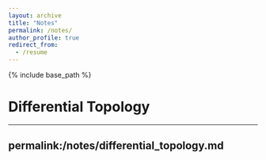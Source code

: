 ```yaml
---
layout: archive
title: "Notes"
permalink: /notes/
author_profile: true
redirect_from:
  - /resume
---
```


{% include base_path %}

Differential Topology
======
  ---
  permalink:/notes/differential_topology.md
  ---
